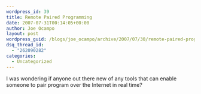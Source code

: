 ```yaml
---
wordpress_id: 39
title: Remote Paired Programming
date: 2007-07-31T00:14:05+00:00
author: Joe Ocampo
layout: post
wordpress_guid: /blogs/joe_ocampo/archive/2007/07/30/remote-paired-programming.aspx
dsq_thread_id:
  - "262090282"
categories:
  - Uncategorized
---
```

I was wondering if anyone out there new of any tools that can enable someone to pair program over the Internet in real time?